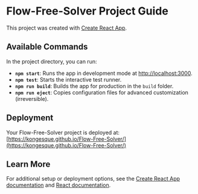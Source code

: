 # Flow-Free-Solver Project Guide

This project was created with [Create React App](https://github.com/facebook/create-react-app).

## Available Commands

In the project directory, you can run:

- **`npm start`**: Runs the app in development mode at [http://localhost:3000](http://localhost:3000).
- **`npm test`**: Starts the interactive test runner.
- **`npm run build`**: Builds the app for production in the `build` folder.
- **`npm run eject`**: Copies configuration files for advanced customization (irreversible).

## Deployment

Your Flow-Free-Solver project is deployed at: [https://kongesque.github.io/Flow-Free-Solver/](https://kongesque.github.io/Flow-Free-Solver/)

## Learn More

For additional setup or deployment options, see the [Create React App documentation](https://facebook.github.io/create-react-app/docs/getting-started) and [React documentation](https://reactjs.org/).
